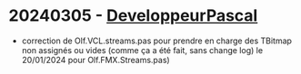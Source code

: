 # 20240305 - [DeveloppeurPascal](https://github.com/DeveloppeurPascal)

* correction de Olf.VCL.streams.pas pour prendre en charge des TBitmap non assignés ou vides (comme ça a été fait, sans change log) le 20/01/2024 pour Olf.FMX.Streams.pas)
